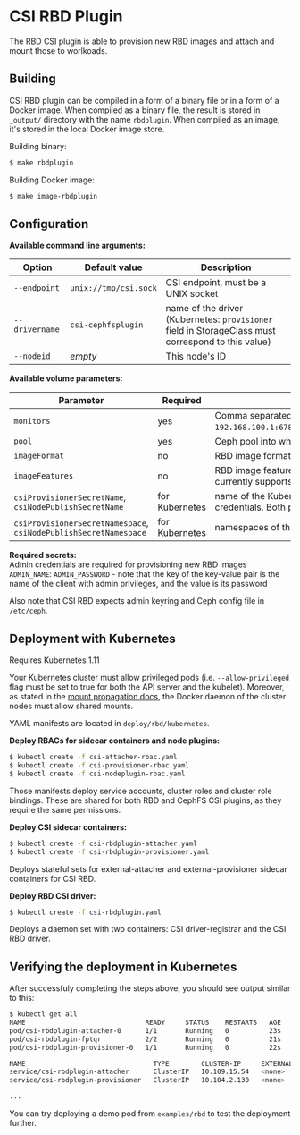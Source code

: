 # CSI RBD Plugin

The RBD CSI plugin is able to provision new RBD images and attach and mount those to worlkoads.

## Building

CSI RBD plugin can be compiled in a form of a binary file or in a form of a Docker image. When compiled as a binary file, the result is stored in `_output/` directory with the name `rbdplugin`. When compiled as an image, it's stored in the local Docker image store.

Building binary:
```bash
$ make rbdplugin
```

Building Docker image:
```bash
$ make image-rbdplugin
```

## Configuration

**Available command line arguments:**

Option | Default value | Description
------ | ------------- | -----------
`--endpoint` | `unix://tmp/csi.sock` | CSI endpoint, must be a UNIX socket
`--drivername` | `csi-cephfsplugin` | name of the driver (Kubernetes: `provisioner` field in StorageClass must correspond to this value)
`--nodeid` | _empty_ | This node's ID

**Available volume parameters:**

Parameter | Required | Description
--------- | -------- | -----------
`monitors` | yes | Comma separated list of Ceph monitors (e.g. `192.168.100.1:6789,192.168.100.2:6789,192.168.100.3:6789`)
`pool` | yes | Ceph pool into which the RBD image shall be created
`imageFormat` | no | RBD image format. Defaults to `2`. See [man pages](http://docs.ceph.com/docs/mimic/man/8/rbd/#cmdoption-rbd-image-format)
`imageFeatures` | no | RBD image features. Available for `imageFormat=2`. CSI RBD currently supports only `layering` feature. See [man pages](http://docs.ceph.com/docs/mimic/man/8/rbd/#cmdoption-rbd-image-feature)
`csiProvisionerSecretName`, `csiNodePublishSecretName` | for Kubernetes | name of the Kubernetes Secret object containing Ceph client credentials. Both parameters should have the same value
`csiProvisionerSecretNamespace`, `csiNodePublishSecretNamespace` | for Kubernetes | namespaces of the above Secret objects

**Required secrets:**  
Admin credentials are required for provisioning new RBD images
`ADMIN_NAME`: `ADMIN_PASSWORD` - note that the key of the key-value pair is the name of the client with admin privileges, and the value is its password

Also note that CSI RBD expects admin keyring and Ceph config file in `/etc/ceph`.

## Deployment with Kubernetes

Requires Kubernetes 1.11

Your Kubernetes cluster must allow privileged pods (i.e. `--allow-privileged` flag must be set to true for both the API server and the kubelet). Moreover, as stated in the [mount propagation docs](https://kubernetes.io/docs/concepts/storage/volumes/#mount-propagation), the Docker daemon of the cluster nodes must allow shared mounts.

YAML manifests are located in `deploy/rbd/kubernetes`.

**Deploy RBACs for sidecar containers and node plugins:**

```bash
$ kubectl create -f csi-attacher-rbac.yaml
$ kubectl create -f csi-provisioner-rbac.yaml
$ kubectl create -f csi-nodeplugin-rbac.yaml
```

Those manifests deploy service accounts, cluster roles and cluster role bindings. These are shared for both RBD and CephFS CSI plugins, as they require the same permissions.

**Deploy CSI sidecar containers:**

```bash
$ kubectl create -f csi-rbdplugin-attacher.yaml
$ kubectl create -f csi-rbdplugin-provisioner.yaml
```

Deploys stateful sets for external-attacher and external-provisioner sidecar containers for CSI RBD.

**Deploy RBD CSI driver:**

```bash
$ kubectl create -f csi-rbdplugin.yaml
```

Deploys a daemon set with two containers: CSI driver-registrar and the CSI RBD driver.

## Verifying the deployment in Kubernetes

After successfuly completing the steps above, you should see output similar to this:

```bash
$ kubectl get all
NAME                              READY     STATUS    RESTARTS   AGE
pod/csi-rbdplugin-attacher-0      1/1       Running   0          23s
pod/csi-rbdplugin-fptqr           2/2       Running   0          21s
pod/csi-rbdplugin-provisioner-0   1/1       Running   0          22s

NAME                                TYPE        CLUSTER-IP     EXTERNAL-IP   PORT(S)     AGE
service/csi-rbdplugin-attacher      ClusterIP   10.109.15.54   <none>        12345/TCP   26s
service/csi-rbdplugin-provisioner   ClusterIP   10.104.2.130   <none>        12345/TCP   23s

...
```

You can try deploying a demo pod from `examples/rbd` to test the deployment further.

